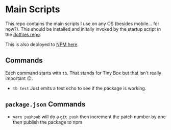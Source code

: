 # Main Scripts

This repo contains the main scripts I use on any OS (besides mobile... for now?). This should be installed and initally invoked by the startup script in the [dotfiles repo](https://github.com/aneuhold/dotfiles).

This is also deployed to [NPM here](https://www.npmjs.com/package/@aneuhold/main-scripts).

## Commands

Each command starts with `tb`. That stands for Tiny Box but that isn't really important 😛.

- `tb test` Just emits a test echo to see if the package is working.

## `package.json` Commands

- `yarn pushpub` will do a `git push` then increment the patch number by one then publish the package to npm
